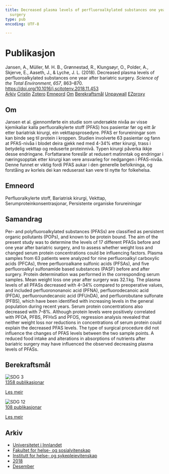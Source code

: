 ```yaml
---
title: Decreased plasma levels of perfluoroalkylated substances one year after bariatric
  surgery
type: pub
encoding: UTF-8

---
```

<h1>Publikasjon</h1>
<article id="csl-bib-container-RZQWMHG5" class="csl-bib-container">
  <div class="csl-bib-body"> <div class="csl-entry">Jansen, A., Müller, M. H. B., Grønnestad, R., Klungsøyr, O., Polder, A., Skjerve, E., Aaseth, J., &#38; Lyche, J. L. (2018). Decreased plasma levels of perfluoroalkylated substances one year after bariatric surgery. <i>Science of the Total Environment</i>, <i>657</i>, 863–870. <a href="https://doi.org/10.1016/j.scitotenv.2018.11.453">https://doi.org/10.1016/j.scitotenv.2018.11.453</a></div> </div>
  <div class="csl-bib-buttons">
    <a href="#taxonomy-article-RZQWMHG5" alt="archive" class="csl-bib-button">Arkiv</a>
    <a href="https://app.cristin.no/results/show.jsf?id=1644455" alt="Cristin" class="csl-bib-button">Cristin</a>
    <a href="http://zotero.org/groups/5881554/items/RZQWMHG5" alt="Zotero" class="csl-bib-button">Zotero</a>
    <a href="#keywords-article-RZQWMHG5" alt="keywords" class="csl-bib-button">Emneord</a>
    <a href="#about-article-RZQWMHG5" alt="about_pub" class="csl-bib-button">Om</a>
    <a href="#sdg-article-RZQWMHG5" alt="sdg" class="csl-bib-button">Berekraftsmål</a>
    <a href="https://doi.org/10.1016/j.scitotenv.2018.11.453" alt="Unpaywall" class="csl-bib-button">Unpaywall</a>
    <a href="https://doi.org/10.1016/j.scitotenv.2018.11.453" alt="EZproxy" class="csl-bib-button">EZproxy</a>
  </div>
  <div id="csl-bib-meta-container-RZQWMHG5"></div>
</article>
<div id="csl-bib-meta-RZQWMHG5" class="csl-bib-meta">
  <article id="about-article-RZQWMHG5" class="about_pub-article">
    <h1>Om</h1>
    Jansen et al. gjennomførte ein studie som undersøkte nivåa av visse kjemikaliar kalla perfluoralkylerte stoff (PFAS) hos pasientar før og eitt år etter bariatrisk kirurgi, ein vekttapsprosedyre. PFAS er forureiningar som kan binde seg til protein i kroppen. Studien involverte 63 pasientar og fann at PFAS-nivåa i blodet deira gjekk ned med 4-34% etter kirurgi, trass i betydelig vekttap og reduserte proteinnivå. Typen kirurgi påverka ikkje desse endringane. Forfattarane foreslår at redusert matinntak og endringar i næringsopptak etter kirurgi kan vere ansvarleg for nedgangen i PFAS-nivåa. Denne funnet er viktig fordi PFAS aukar i den generelle befolkninga, og forståing av korleis dei kan reduserast kan vere til nytte for folkehelsa.
  </article>
  <article id="keywords-article-RZQWMHG5" class="keywords-article">
    <h1>Emneord</h1>
    Perfluoralkylerte stoff, Bariatrisk kirurgi, Vekttap, Serumproteinkonsentrasjonar, Persistente organiske forureiningar
  </article>
  <article id="abstract-article-RZQWMHG5" class="abstract-article">
    <h1>Samandrag</h1>
    Per- and polyfluoroalkylated substances (PFASs) are classified as persistent organic pollutants (POPs), and known to be protein bound. The aim of the present study was to determine the levels of 17 different PFASs before and one year after bariatric surgery, and to assess whether weight loss and changed serum protein concentrations could be influencing factors. Plasma samples from 63 patients were analyzed for nine perfluoroalkyl carboxylic acids (PFCAs), three perfluoroalkane sulfonic acids (PFSAs), and five perfluoroalkyl sulfonamide based substances (PASF) before and after surgery. Protein determination was performed in the corresponding serum samples. Mean weight loss one year after surgery was 32.1 kg. The plasma levels of all PFASs decreased with 4–34% compared to preoperative values, and included perfluorononanoic acid (PFNA), perfluorodecanoic acid (PFDA), perfluoroundecanoic acid (PFUnDA), and perfluorobutane sulfonate (PFBS), which have been identified with increasing levels in the general population during recent years. Serum protein concentrations also decreased with 7–8%. Although protein levels were positively correlated with PFOA, PFBS, PFHxS and PFOS, regression analysis revealed that neither weight loss nor reductions in concentrations of serum protein could explain the decreased PFAS levels. The type of surgical procedure did not influence the changes of PFAS levels between the two sample points. A reduced food intake and alterations in absorptions of nutrients after bariatric surgery may have influenced the observed decreasing plasma levels of PFASs.
  </article>
  <article id="sdg-article-RZQWMHG5" class="sdg-article">
    <h1>Berekraftsmål</h1>
    <div class="sdg-container"><div id="sdg3" class="sdg">
        <img src="{{< params subfolder >}}images/sdg/sdg03_nn.png" class="image" alt="SDG 3">
        <div class="sdg-overlay">
          <a href="/nn/archive/?key=?sdg=3#archive" class="sdg-publication-count"><span>1358</span> publikasjonar</a>
          <p><a href="https://fn.no/om-fn/fns-baerekraftsmaal/god-helse-og-livskvalitet?lang=nno-NO" class="sdg-read-more">Les meir</a></p>
        </div>
      </div> <div id="sdg12" class="sdg">
        <img src="{{< params subfolder >}}images/sdg/sdg12_nn.png" class="image" alt="SDG 12">
        <div class="sdg-overlay">
          <a href="/nn/archive/?key=?sdg=12#archive" class="sdg-publication-count"><span>108</span> publikasjonar</a>
          <p><a href="https://fn.no/om-fn/fns-baerekraftsmaal/ansvarlig-forbruk-og-produksjon?lang=nno-NO" class="sdg-read-more">Les meir</a></p>
        </div>
      </div></div>
  </article>
  <article id="taxonomy-article-RZQWMHG5" class="taxonomy-article">
    <h1>Arkiv</h1>
    <ul>
      <li>
        <a href="/nn/archive/?key=3DCRN523">Universitetet i Innlandet</a>
      </li>
      <li>
        <a href="/nn/archive/?key=IDKFS3MX">Fakultet for helse- og sosialvitenskap</a>
      </li>
      <li>
        <a href="/nn/archive/?key=GTV4ECMZ">Institutt for helse- og sykepleievitenskap</a>
      </li>
      <li>
        <a href="/nn/archive/?key=676HMQBA">2018</a>
      </li>
      <li>
        <a href="/nn/archive/?key=7GFMYTGY">Desember</a>
      </li>
    </ul>
  </article>
</div>
